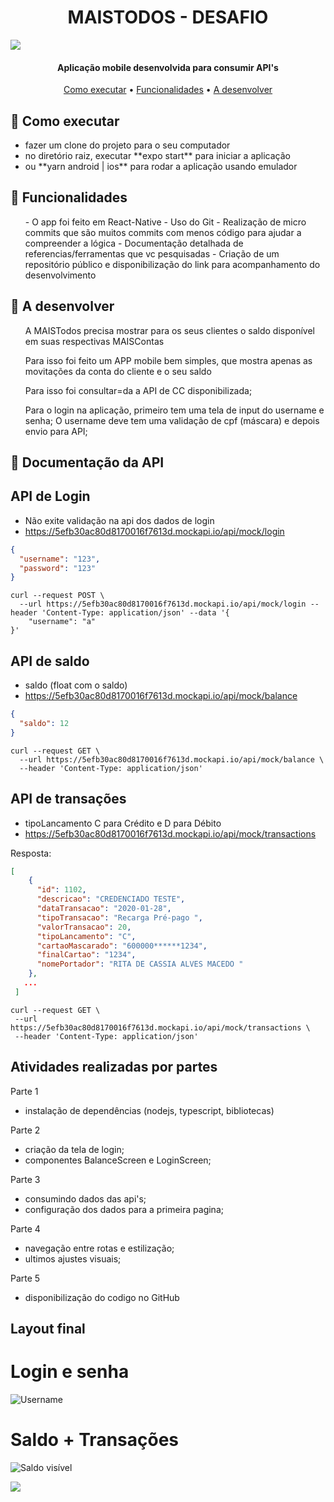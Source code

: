 <h1 align="center">
	MAISTODOS - DESAFIO
</h1>

![](https://avatars0.githubusercontent.com/u/56608703?s=400&u=ae31a7a07d28895589b42ed0fcfc102c3d5bccff&v=4)
	
<h4 align="center">Aplicação mobile desenvolvida para consumir API's</h4>

<p align="center">
  <a href="#como-executar">Como executar</a> •
  <a href="#funcionalidades">Funcionalidades</a> •
  <a href="#a-desenvolver">A desenvolver</a>
</p>

## 🚀 Como executar
<ul>
  <li> fazer um clone do projeto para o seu computador </li>
  <li> no diretório raiz, executar **expo start** para iniciar a aplicação </li>
  <li> ou **yarn android | ios** para rodar a aplicação usando emulador </li>
</ul>

## 💬 Funcionalidades
<ul>
  - O app foi feito em React-Native
- Uso do Git
- Realização de micro commits que são muitos commits com menos código para ajudar a compreender a lógica
- Documentação detalhada de referencias/ferramentas que vc pesquisadas
- Criação de um repositório público e disponibilização do link para acompanhamento do desenvolvimento
</ul>

## 🔧 A desenvolver
<ul>
A MAISTodos precisa mostrar para os seus clientes o saldo disponível em suas respectivas MAISContas

Para isso foi feito um APP mobile bem simples, que mostra apenas as movitações da conta do cliente e o seu saldo

Para isso foi consultar=da a API de CC disponibilizada;

Para o login na aplicação, primeiro tem uma tela de input do username e senha;
O username deve tem uma validação de cpf (máscara) e depois envio para API;
</ul>

## 🔧 Documentação da API

API de Login
------------
- Não exite validação na api dos dados de login
- https://5efb30ac80d8170016f7613d.mockapi.io/api/mock/login
```json
{
  "username": "123",
  "password": "123"
}
```

```curl
curl --request POST \
  --url https://5efb30ac80d8170016f7613d.mockapi.io/api/mock/login --header 'Content-Type: application/json' --data '{
	"username": "a"
}'
```

API de saldo
------------
- saldo (float com o saldo)
- https://5efb30ac80d8170016f7613d.mockapi.io/api/mock/balance

```json
{
  "saldo": 12
}
```

```curl
curl --request GET \
  --url https://5efb30ac80d8170016f7613d.mockapi.io/api/mock/balance \
  --header 'Content-Type: application/json'
```

API de transações
-----------------

- tipoLancamento C para Crédito e D para Débito
- https://5efb30ac80d8170016f7613d.mockapi.io/api/mock/transactions


Resposta:
```json
[
    {
      "id": 1102,
      "descricao": "CREDENCIADO TESTE",
      "dataTransacao": "2020-01-28",
      "tipoTransacao": "Recarga Pré-pago ",
      "valorTransacao": 20,
      "tipoLancamento": "C",
      "cartaoMascarado": "600000******1234",
      "finalCartao": "1234",
      "nomePortador": "RITA DE CASSIA ALVES MACEDO "
    },
   ...
 ]
 ```
 
 ```curl
 curl --request GET \
  --url https://5efb30ac80d8170016f7613d.mockapi.io/api/mock/transactions \
  --header 'Content-Type: application/json'
 ```
 ## Atividades realizadas por partes
Parte 1
- instalação de dependências (nodejs, typescript, bibliotecas)

Parte 2
- criação da tela de login;
- componentes BalanceScreen e LoginScreen;

Parte 3 
- consumindo dados das api's;
- configuração dos dados para a primeira pagina;

Parte 4
- navegação entre rotas e estilização;
- ultimos ajustes visuais;

Parte 5
- disponibilização do codigo no GitHub

## Layout final

Login e senha
=====
![Username](1.png)

Saldo + Transações
==================
![Saldo visível](2.png)


![](https://c.tenor.com/A-wSmlBMr0EAAAAd/obrigada-polly.gif)
